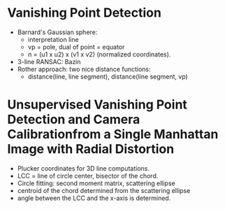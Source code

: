 Vanishing Point Detection
=========================
- Barnard's Gaussian sphere:
  - interpretation line
  - vp = pole, dual of point = equator
  - n = (u1 x u2) x (v1 x v2)  (normalized coordinates).
- 3-line RANSAC: Bazin
- Rother approach: two nice distance functions:
  - distance(line, line segment), distance(line segment, vp)

Unsupervised Vanishing Point Detection and Camera Calibrationfrom a Single Manhattan Image with Radial Distortion
=================================================================================================================
- Plucker coordinates for 3D line computations.
- LCC = line of circle center, bisector of the chord.
- Circle fitting: second moment matrix, scattering ellipse
- centroid of the chord determined from the scattering ellipse
- angle between the LCC and the x-axis is determined.
